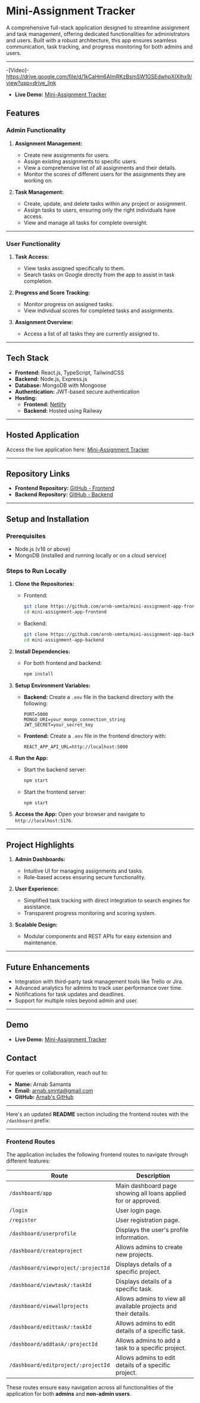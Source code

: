 # **Mini-Assignment Tracker**

A comprehensive full-stack application designed to streamline assignment and task management, offering dedicated functionalities for administrators and users. Built with a robust architecture, this app ensures seamless communication, task tracking, and progress monitoring for both admins and users.

---

-[Video]-https://drive.google.com/file/d/1kCaHm6AImRKzBsmSW1GSEdwhpXIXIhx9/view?usp=drive_link

- **Live Demo:** [Mini-Assignment Tracker](https://assingment-app-lonots.netlify.app/)

## **Features**

### **Admin Functionality**

1. **Assignment Management:**

   - Create new assignments for users.
   - Assign existing assignments to specific users.
   - View a comprehensive list of all assignments and their details.
   - Monitor the scores of different users for the assignments they are working on.

2. **Task Management:**
   - Create, update, and delete tasks within any project or assignment.
   - Assign tasks to users, ensuring only the right individuals have access.
   - View and manage all tasks for complete oversight.

---

### **User Functionality**

1. **Task Access:**

   - View tasks assigned specifically to them.
   - Search tasks on Google directly from the app to assist in task completion.

2. **Progress and Score Tracking:**

   - Monitor progress on assigned tasks.
   - View individual scores for completed tasks and assignments.

3. **Assignment Overview:**
   - Access a list of all tasks they are currently assigned to.

---

## **Tech Stack**

- **Frontend:** React.js, TypeScript, TailwindCSS
- **Backend:** Node.js, Express.js
- **Database:** MongoDB with Mongoose
- **Authentication:** JWT-based secure authentication
- **Hosting:**
  - **Frontend:** [Netlify](https://assingment-app-lonots.netlify.app/)
  - **Backend:** Hosted using Railway

---

## **Hosted Application**

Access the live application here: [Mini-Assignment Tracker](https://assingment-app-lonots.netlify.app/)

---

## **Repository Links**

- **Frontend Repository:** [GitHub - Frontend](https://github.com/arnb-smnta/mini-assignment-app-frontend)
- **Backend Repository:** [GitHub - Backend](https://github.com/arnb-smnta/mini-assignment-app-backend)

---

## **Setup and Installation**

### **Prerequisites**

- Node.js (v16 or above)
- MongoDB (installed and running locally or on a cloud service)

### **Steps to Run Locally**

1. **Clone the Repositories:**

   - Frontend:
     ```bash
     git clone https://github.com/arnb-smnta/mini-assignment-app-frontend.git
     cd mini-assignment-app-frontend
     ```
   - Backend:
     ```bash
     git clone https://github.com/arnb-smnta/mini-assignment-app-backend.git
     cd mini-assignment-app-backend
     ```

2. **Install Dependencies:**

   - For both frontend and backend:
     ```bash
     npm install
     ```

3. **Setup Environment Variables:**

   - **Backend:**
     Create a `.env` file in the backend directory with the following:
     ```env
     PORT=5000
     MONGO_URI=your_mongo_connection_string
     JWT_SECRET=your_secret_key
     ```
   - **Frontend:**
     Create a `.env` file in the frontend directory with:
     ```env
     REACT_APP_API_URL=http://localhost:5000
     ```

4. **Run the App:**

   - Start the backend server:
     ```bash
     npm start
     ```
   - Start the frontend server:
     ```bash
     npm start
     ```

5. **Access the App:**
   Open your browser and navigate to `http://localhost:5176`.

---

## **Project Highlights**

1. **Admin Dashboards:**

   - Intuitive UI for managing assignments and tasks.
   - Role-based access ensuring secure functionality.

2. **User Experience:**

   - Simplified task tracking with direct integration to search engines for assistance.
   - Transparent progress monitoring and scoring system.

3. **Scalable Design:**
   - Modular components and REST APIs for easy extension and maintenance.

---

## **Future Enhancements**

- Integration with third-party task management tools like Trello or Jira.
- Advanced analytics for admins to track user performance over time.
- Notifications for task updates and deadlines.
- Support for multiple roles beyond admin and user.

---

## **Demo**

- **Live Demo:** [Mini-Assignment Tracker](https://assingment-app-lonots.netlify.app/)

## **Contact**

For queries or collaboration, reach out to:

- **Name:** Arnab Samanta
- **Email:** arnab.smnta@gmail.com
- **GitHub:** [Arnab's GitHub](https://github.com/arnb-smnta)

---

Here's an updated **README** section including the frontend routes with the `/dashboard` prefix:

---

### Frontend Routes

The application includes the following frontend routes to navigate through different features:

| **Route**                           | **Description**                                                 |
| ----------------------------------- | --------------------------------------------------------------- |
| `/dashboard/app`                    | Main dashboard page showing all loans applied for or approved.  |
| `/login`                            | User login page.                                                |
| `/register`                         | User registration page.                                         |
| `/dashboard/userprofile`            | Displays the user's profile information.                        |
| `/dashboard/createproject`          | Allows admins to create new projects.                           |
| `/dashboard/viewproject/:projectId` | Displays details of a specific project.                         |
| `/dashboard/viewtask/:taskId`       | Displays details of a specific task.                            |
| `/dashboard/viewallprojects`        | Allows admins to view all available projects and their details. |
| `/dashboard/edittask/:taskId`       | Allows admins to edit details of a specific task.               |
| `/dashboard/addtask/:projectId`     | Allows admins to add a task to a specific project.              |
| `/dashboard/editproject/:projectId` | Allows admins to edit details of a specific project.            |

These routes ensure easy navigation across all functionalities of the application for both **admins** and **non-admin users**.

